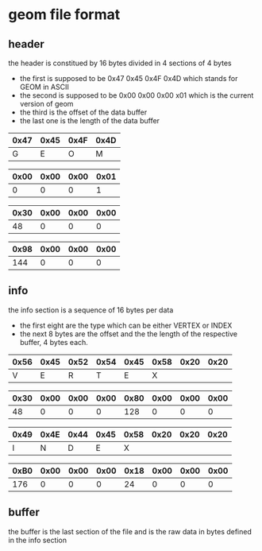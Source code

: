 # geom file format

## header

the header is constitued by 16 bytes divided in 4 sections of 4 bytes
- the first is supposed to be 0x47 0x45 0x4F 0x4D which stands for GEOM in ASCII
- the second is supposed to be 0x00 0x00 0x00 x01 which is the current version of geom
- the third is the offset of the data buffer
- the last one is the length of the data buffer

| 0x47 | 0x45 | 0x4F | 0x4D |
| ---- | ---- | ---- | ---- |
| G    | E    | O    | M    |

| 0x00 | 0x00 | 0x00 | 0x01 |
| ---- | ---- | ---- | ---- |
| 0    | 0    | 0    | 1    |

| 0x30 | 0x00 | 0x00 | 0x00 |
| ---- | ---- | ---- | ---- |
| 48   | 0    | 0    | 0    |

| 0x98 | 0x00 | 0x00 | 0x00 |
| ---- | ---- | ---- | ---- |
| 144  | 0    | 0    | 0    |

## info

the info section is a sequence of 16 bytes per data
- the first eight are the type which can be either VERTEX or INDEX
- the next 8 bytes are the offset and the the length of the respective buffer, 4 bytes each.

| 0x56 | 0x45 | 0x52 | 0x54 | 0x45 | 0x58 | 0x20 | 0x20 |
| ---- | ---- | ---- | ---- | ---- | ---- | ---- | ---- |
| V    | E    | R    | T    | E    | X    |      |      |

| 0x30 | 0x00 | 0x00 | 0x00 | 0x80 | 0x00 | 0x00 | 0x00 |
| ---- | ---- | ---- | ---- | ---- | ---- | ---- | ---- |
| 48   | 0    | 0    | 0    | 128  | 0    | 0    | 0    |

| 0x49 | 0x4E | 0x44 | 0x45 | 0x58 | 0x20 | 0x20 | 0x20 |
| ---- | ---- | ---- | ---- | ---- | ---- | ---- | ---- |
| I    | N    | D    | E    | X    |      |      |      |

| 0xB0 | 0x00 | 0x00 | 0x00 | 0x18 | 0x00 | 0x00 | 0x00 |
| ---- | ---- | ---- | ---- | ---- | ---- | ---- | ---- |
| 176  | 0    | 0    | 0    | 24   | 0    | 0    | 0    |

## buffer

the buffer is the last section of the file and is the raw data in bytes defined in the info section